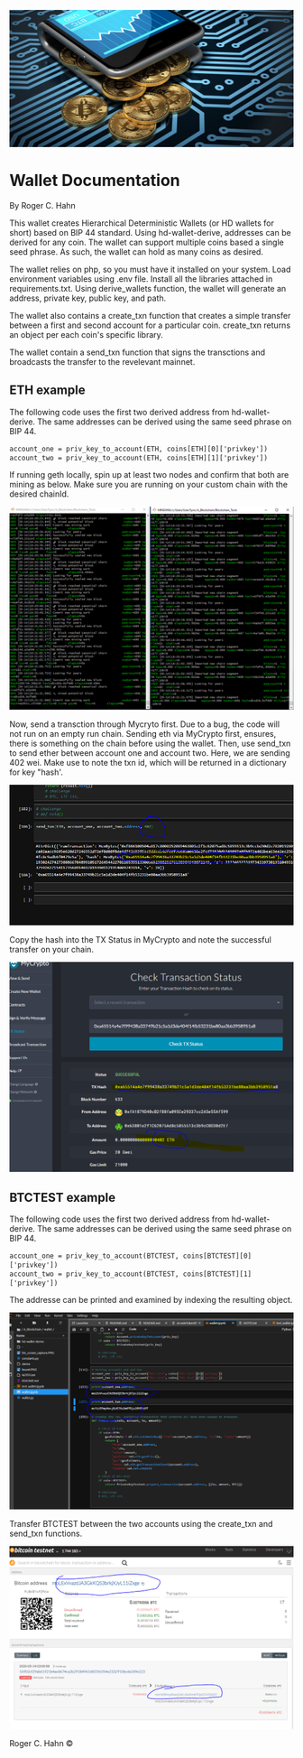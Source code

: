 ![image](wallet.png)

# Wallet Documentation
By Roger C. Hahn


This wallet creates Hierarchical Deterministic Wallets (or HD wallets for short) based on BIP 44 standard. Using hd-wallet-derive, addresses can be derived for any coin. The wallet can support multiple coins based a single seed phrase. As such, the wallet can hold as many coins as desired. 

The wallet relies on php, so you must have it installed on your system. Load environment variables using .env file. Install all the libraries attached in requirements.txt. Using derive_wallets function, the wallet will generate an address, private key, public key, and path. 

The wallet also contains a create_txn function that creates a simple transfer between a first and second account for a particular coin. create_txn returns an object per each coin's specific library. 

The wallet contain a send_txn function that signs the transctions and broadcasts the transfer to the revelevant mainnet. 

## ETH example

The following code uses the first two derived address from hd-wallet-derive. The same addresses can be derived using the same seed phrase on BIP 44. 

```
account_one = priv_key_to_account(ETH, coins[ETH][0]['privkey'])
account_two = priv_key_to_account(ETH, coins[ETH][1]['privkey'])
```

If running geth locally, spin up at least two nodes and confirm that both are mining as below. Make sure you are running on your custom chain with the desired chainId.

![image](gethminers.PNG)

Now, send a transction through Mycryto first. Due to a bug, the code will not run on an empty run chain. Sending eth via MyCrypto first, ensures, there is something on the chain before using the wallet. Then, use send_txn to send ether between account one and account two. Here, we are sending 402 wei. Make use to note the txn id, which will be returned in a dictionary for key "hash'.

![image](402_jl.PNG)

Copy the hash into the TX Status in MyCrypto and note the successful transfer on your chain.

![image](402_mycrypto.PNG)


## BTCTEST example

The following code uses the first two derived address from hd-wallet-derive. The same addresses can be derived using the same seed phrase on BIP 44. 

```
account_one = priv_key_to_account(BTCTEST, coins[BTCTEST][0]['privkey'])
account_two = priv_key_to_account(BTCTEST, coins[BTCTEST][1]['privkey'])
```

The addresse can be printed and examined by indexing the resulting object.

![image](btc_screen_capture_addresses.PNG)

Transfer BTCTEST between the two accounts using the create_txn and send_txn functions.

![image](btc_screen_capture.PNG)

Roger C. Hahn ©
